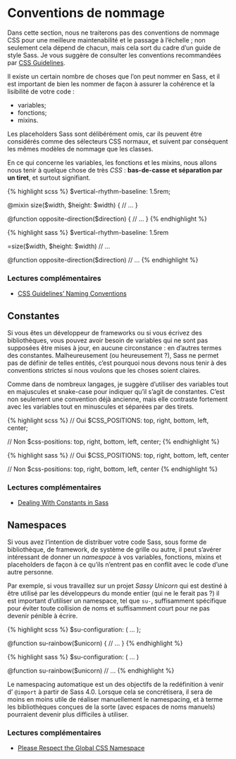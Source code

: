 
# Conventions de nommage

Dans cette section, nous ne traiterons pas des conventions de nommage CSS pour une meilleure maintenabilité et le passage à l’échelle ; non seulement cela dépend de chacun, mais cela sort du cadre d’un guide de style Sass. Je vous suggère de consulter les conventions recommandées par [CSS Guidelines](http://cssguidelin.es/#naming-conventions).

Il existe un certain nombre de choses que l’on peut nommer en Sass, et il est important de bien les nommer de façon à assurer la cohérence et la lisibilité de votre code&nbsp;:

* variables;
* fonctions;
* mixins.

Les placeholders Sass sont délibérément omis, car ils peuvent être considérés comme des sélecteurs CSS normaux, et suivent par conséquent les mêmes modèles de nommage que les classes.

En ce qui concerne les variables, les fonctions et les mixins, nous allons nous tenir à quelque chose de très *CSS*&nbsp;: **bas-de-casse et séparation par un tiret**, et surtout signifiant.

<div class="code-block">
  <div class="code-block__wrapper" data-syntax="scss">
{% highlight scss %}
$vertical-rhythm-baseline: 1.5rem;

@mixin size($width, $height: $width) {
  // ...
}

@function opposite-direction($direction) {
  // ...
}
{% endhighlight %}
  </div>
  <div class="code-block__wrapper" data-syntax="sass">
{% highlight sass %}
$vertical-rhythm-baseline: 1.5rem

=size($width, $height: $width)
  // ...

@function opposite-direction($direction)
  // ...
{% endhighlight %}
  </div>
</div>



### Lectures complémentaires

* [CSS Guidelines’ Naming Conventions](http://cssguidelin.es/#naming-conventions)






## Constantes

Si vous êtes un développeur de frameworks ou si vous écrivez des bibliothèques, vous pouvez avoir besoin de variables qui ne sont pas supposées être mises à jour, en aucune circonstance&nbsp;: en d’autres termes des constantes. Malheureusement (ou heureusement&nbsp;?), Sass ne permet pas de définir de telles entités, c’est pourquoi nous devons nous tenir à des conventions strictes si nous voulons que les choses soient claires.

Comme dans de nombreux langages, je suggère d’utiliser des variables tout en majuscules et snake-case pour indiquer qu’il s’agit de constantes. C’est non seulement une convention déjà ancienne, mais elle contraste fortement avec les variables tout en minuscules et séparées par des tirets.

<div class="code-block">
  <div class="code-block__wrapper" data-syntax="scss">
{% highlight scss %}
// Oui
$CSS_POSITIONS: top, right, bottom, left, center;

// Non
$css-positions: top, right, bottom, left, center;
{% endhighlight %}
  </div>
  <div class="code-block__wrapper" data-syntax="sass">
{% highlight sass %}
// Oui
$CSS_POSITIONS: top, right, bottom, left, center

// Non
$css-positions: top, right, bottom, left, center
{% endhighlight %}
  </div>
</div>



### Lectures complémentaires

* [Dealing With Constants in Sass](http://www.sitepoint.com/dealing-constants-sass/)






## Namespaces

Si vous avez l’intention de distribuer votre code Sass, sous forme de bibliothèque, de framework, de système de grille ou autre, il peut s’avérer intéressant de donner un *namespace* à vos variables, fonctions, mixins et placeholders de façon à ce qu’ils n’entrent pas en conflit avec le code d’une autre personne.

Par exemple, si vous travaillez sur un projet *Sassy Unicorn* qui est destiné à être utilisé par les développeurs du monde entier (qui ne le ferait pas&nbsp;?) il est important d’utiliser un namespace, tel que `su-`, suffisamment spécifique pour éviter toute collision de noms et suffisamment court pour ne pas devenir pénible à écrire.


<div class="code-block">
  <div class="code-block__wrapper" data-syntax="scss">
{% highlight scss %}
$su-configuration: ( ... );

@function su-rainbow($unicorn) {
  // ...
}
{% endhighlight %}
  </div>
  <div class="code-block__wrapper" data-syntax="sass">
{% highlight sass %}
$su-configuration: ( ... )

@function su-rainbow($unicorn)
  // ...
{% endhighlight %}
  </div>
</div>

<div class="note">
  <p>Le namespacing automatique est un des objectifs de la redéfinition à venir d’&nbsp;<code>@import</code> à partir de Sass 4.0. Lorsque cela se concrétisera, il sera de moins en moins utile de réaliser manuellement le namespacing, et à terme les bibliothèques conçues de la sorte (avec espaces de noms manuels) pourraient devenir plus difficiles à utiliser.</p>
</div>

### Lectures complémentaires

* [Please Respect the Global CSS Namespace](http://blog.kaelig.fr/post/44554267597/please-respect-the-global-css-namespace)
